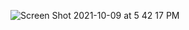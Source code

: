 ![Screen Shot 2021-10-09 at 5 42 17 PM](https://user-images.githubusercontent.com/84875113/137223169-311d305b-1506-4eb4-a4c9-41da1693fa6d.png)
